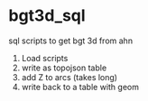 # bgt3d_sql
sql scripts to get bgt 3d from ahn

1. Load scripts
2. write as topojson table
3. add Z to arcs (takes long)
4. write back to a table with geom